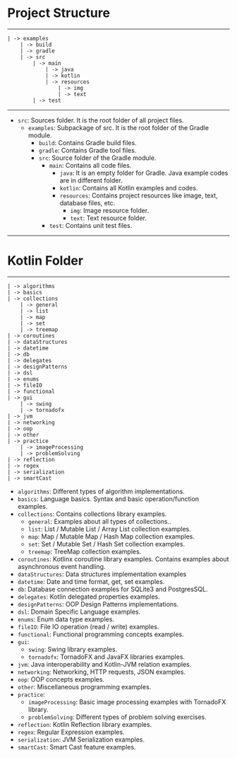 # Project Structure
***
```
| -> examples
    | -> build
    | -> gradle
    | -> src
        | -> main
            | -> java
            | -> kotlin
            | -> resources
                | -> img
                | -> text
        | -> test
```
***
* `src`: Sources folder. It is the root folder of all project files.
    * `examples`: Subpackage of src. It is the root folder of the Gradle module.
        * `build`: Contains Gradle build files.
        * `gradle`: Contains Gradle tool files.
        * `src`: Source folder of the Gradle module.
            * `main`: Contains all code files.
                * `java`: It is an empty folder for Gradle. Java example codes are in different folder.
                * `kotlin`: Contains all Kotlin examples and codes.
                * `resources`: Contains project resources like image, text, database files, etc.
                    * `img`: Image resource folder.
                    * `text`: Text resource folder.
            * `test`: Contains unit test files.
***
# Kotlin Folder
***
```
| -> algorithms
| -> basics
| -> collections
    | -> general
    | -> list
    | -> map
    | -> set
    | -> treemap
| -> coroutines
| -> dataStructures
| -> datetime
| -> db
| -> delegates
| -> designPatterns
| -> dsl
| -> enums
| -> fileIO
| -> functional
| -> gui
    | -> swing
    | -> tornadofx
| -> jvm
| -> networking
| -> oop
| -> other
| -> practice
    | -> imageProcessing
    | -> problemSolving
| -> reflection
| -> regex
| -> serialization
| -> smartCast
```
* `algorithms`: Different types of algorithm implementations.
* `basics`: Language basics. Syntax and basic operation/function examples.
* `collections`: Contains collections library examples.
    * `general`: Examples about all types of collections..
    * `list`: List / Mutable List / Array List collection examples.
    * `map`: Map / Mutable Map / Hash Map collection examples.
    * `set`: Set / Mutable Set / Hash Set collection examples.
    * `treemap`: TreeMap collection examples.
* `coroutines`: Kotlinx coroutine library examples. Contains examples about asynchronous event handling. 
* `dataStructures`: Data structures implementation examples
* `datetime`: Date and time format, get, set examples.
* `db`: Database connection examples for SQLite3 and PostgresSQL.
* `delegates`: Kotlin delegated properties examples.
* `designPatterns`: OOP Design Patterns implementations.
* `dsl`: Domain Specific Language examples.
* `enums`: Enum data type examples.
* `fileIO`: File IO operation (read / write) examples.
* `functional`: Functional programming concepts examples.
* `gui`:
    * `swing`: Swing library examples.
    * `tornadofx`: TornadoFX and JavaFX libraries examples.
* `jvm`: Java interoperability and Kotlin-JVM relation examples.
* `networking`: Networking, HTTP requests, JSON examples.
* `oop`: OOP concepts examples.
* `other`: Miscellaneous programming examples.
* `practice`:
    * `imageProcessing`: Basic image processing examples with TornadoFX library.
    * `problemSolving`: Different types of problem solving exercises.
* `reflection`: Kotlin Reflection library examples.
* `regex`: Regular Expression examples.
* `serialization`: JVM Serialization examples.
* `smartCast`: Smart Cast feature examples.